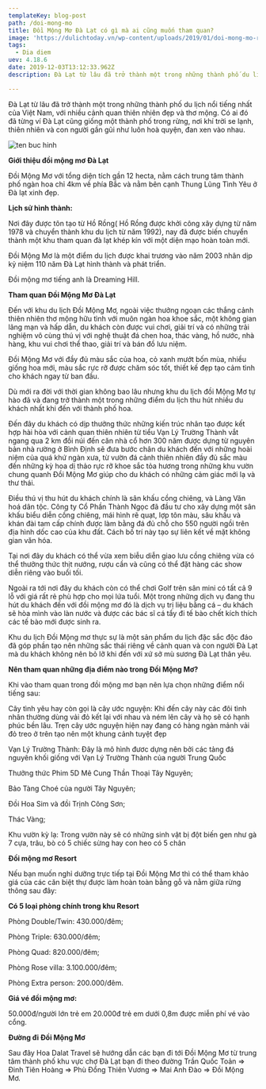 ```yaml
---
templateKey: blog-post
path: /doi-mong-mo
title: Đồi Mộng Mơ Đà Lạt có gì mà ai cũng muốn tham quan?
image: 'https://dulichtoday.vn/wp-content/uploads/2019/01/doi-mong-mo-resort.jpg' 
tags:
  - Dia diem
uev: 4.18.6
date: 2019-12-03T13:12:33.962Z
description: Đà Lạt từ lâu đã trở thành một trong những thành phố du lịch nổi tiếng nhất của Việt Nam, với nhiều cảnh quan thiên nhiên đẹp và thơ mộng.

---
```


Đà Lạt từ lâu đã trở thành một trong những thành phố du lịch nổi tiếng nhất của Việt Nam, với nhiều cảnh quan thiên nhiên đẹp và thơ mộng. Có ai đó đã từng ví Đà Lạt cũng giống một thành phố trong rừng, nơi khí trời se lạnh, thiên nhiên và con người gần gũi như luôn hoà quyện, đan xen vào nhau. 

![ten buc hinh](https://dulichdalat.pro/wp-content/uploads/2016/08/Doi-mong-mo-dulichdalat-0.jpg "ten buc hinh")

**Giới thiệu đồi mộng mơ Đà Lạt**

Đồi Mộng Mơ với tổng diện tích gần 12 hecta, nằm cách trung tâm thành phố ngàn hoa chỉ 4km về phía Bắc và nằm bên cạnh Thung Lũng Tình Yêu ở Đà lạt xinh đẹp. 


**Lịch sử hình thành:**

Nơi đây được tôn tạo từ Hồ Rồng( Hồ Rồng được khởi công xây dựng từ năm 1978 và chuyển thành khu du lịch từ năm 1992), nay đã được biến chuyển thành một khu tham quan đà lạt khép kín với một diện mạo hoàn toàn mới.

Đồi Mộng Mơ là một điểm du lịch được khai trương vào năm 2003 nhân dịp kỷ niệm 110 năm Đà Lạt hình thành và phát triển.

Đồi mộng mơ tiếng anh là Dreaming Hill.


**Tham quan Đồi Mộng Mơ Đà Lạt**

Đến với khu du lịch Đồi Mộng Mơ, ngoài việc thưởng ngoạn các thắng cảnh thiên nhiên thơ mộng hữu tình với muôn ngàn hoa khoe sắc, một không gian lãng mạn và hấp dẫn, du khách còn được vui chơi, giải trí và có những trải nghiệm vô cùng thú vị với nghệ thuật đá chen hoa, thác vàng, hồ nước, nhà hàng, khu vui chơi thể thao, giải trí và bán đồ lưu niệm.


Đồi Mộng Mơ với đầy đủ màu sắc của hoa, cỏ xanh mướt bốn mùa, nhiều giống hoa mới, màu sắc rực rỡ được chăm sóc tốt, thiết kế đẹp tạo cảm tình cho khách ngay từ ban đầu.


Dù mới ra đời với thời gian không bao lâu nhưng khu du lịch đồi Mộng Mơ tự hào đã và đang trở thành một trong những điểm du lịch thu hút nhiều du khách nhất khi đến với thành phố hoa.

Đến đây du khách có dịp thưởng thức những kiến trúc nhân tạo được kết hợp hài hòa với cảnh quan thiên nhiên từ tiểu Vạn Lý Trường Thành vắt ngang qua 2 km đồi núi đến căn nhà cổ hơn 300 năm được dựng từ nguyên bản nhà rường ở Bình Định sẽ đưa bước chân du khách đến với những hoài niệm của quá khứ ngàn xưa, từ vườn đá cảnh thiên nhiên đầy đủ sắc màu đến những kỳ hoa dị thảo rực rỡ khoe sắc tỏa hương trong những khu vườn chung quanh Đồi Mộng Mơ giúp cho du khách có những cảm giác mới lạ và thư thái.

Điều thú vị thu hút du khách chính là sân khấu cồng chiêng, và Làng Văn hoá dân tộc. Công ty Cổ Phần Thành Ngọc đã đầu tư cho xây dựng một sân khấu biểu diễn cồng chiêng, mái hình rẽ quạt, lợp tôn màu, sâu khấu và khán đài tam cấp chính được làm bằng đá đủ chỗ cho 550 người ngồi trên địa hình dốc cao của khu đất. Cách bố trí này tạo sự liên kết về mặt không gian văn hóa.

Tại nơi đây du khách có thể vừa xem biễu diễn giao lưu cồng chiêng vừa có thể thưởng thức thịt nướng, rượu cần và cũng có thể đặt hàng các show diễn riêng vào buổi tối.

Ngoài ra tới nơi đây du khách còn có thể chơi Golf trên sân mini có tất cả 9 lỗ với giá rất rẻ phù hợp cho mọi lứa tuổi. Một trong những dịch vụ đang thu hút du khách đến với đồi mộng mơ đó là dịch vụ trị liệu bằng cá – du khách sẽ hòa mình vào làn nước và được các bác sĩ cá tẩy đi tế bào chết kích thích các tế bào mới được sinh ra.


Khu du lịch Đồi Mộng mơ thực sự là một sản phẩm du lịch đặc sắc độc đáo đã góp phần tạo nên những sắc thái riêng về cảnh quan và con người Đà Lạt mà du khách không nên bỏ lỡ khi đến với xứ sở mù sương Đà Lạt thân yêu.

**Nên tham quan những địa điểm nào trong Đồi Mộng Mơ?**

Khi vào tham quan trong đồi mộng mơ bạn nên lựa chọn những điểm nổi tiếng sau:

Cây tình yêu hay còn gọi là cây ước nguyện: Khi đến cây này các đôi tình nhân thường dùng vải đỏ kết lại với nhau và ném lên cây và họ sẽ có hạnh phúc bền lâu. Trẹn cây ước nguyện hiện nay đang có hàng ngàn mảnh vải đỏ treo ở trên tạo nên một khung cảnh tuyệt đẹp

Vạn Lý Trường Thành: Đây là mô hình đươc dựng nên bởi các tảng đá nguyên khối giống với Vạn Lý Trường Thành của người Trung Quốc

Thưởng thức Phim 5D Mê Cung Thần Thoại Tây Nguyên;

Bảo Tàng Choé của người Tây Nguyên;

Đồi Hoa Sim và đồi Trịnh Công Sơn;

Thác Vàng;

Khu vườn kỳ lạ: Trong vườn này sẽ có những sinh vật bị đột biến gen như gà 7 cựa, trâu, bò có 5 chiếc sừng hay con heo có 5 chân

**Đồi mộng mơ Resort**

Nếu bạn muốn nghỉ dưỡng trực tiếp tại Đồi Mộng Mơ thì có thể tham khảo giá của các căn biệt thự được làm hoàn toàn bằng gỗ và nằm giữa rừng thông sau đây:

**Có 5 loại phòng chính trong khu Resort**

Phòng Double/Twin: 430.000/đêm;

Phòng Triple: 630.000/đêm;

Phòng Quad: 820.000/đêm;

Phòng Rose villa: 3.100.000/đêm;

Phòng Extra person: 200.000/đêm.


**Giá vé đồi mộng mơ:**

50.000đ/người lớn trẻ em 20.000đ trẻ em dưới 0,8m được miễn phí vé vào cổng.

**Đường đi Đồi Mộng Mơ**

Sau đây Hoa Dalat Travel sẽ hướng dẫn các bạn đi tới Đồi Mộng Mơ từ trung tâm thành phố khu vực chợ Đà Lạt bạn đi theo đường Trần Quốc Toản => Đinh Tiên Hoàng => Phù Đổng Thiên Vương => Mai Anh Đào => Đồi Mộng Mơ.
